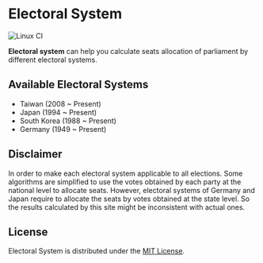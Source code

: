 # Electoral System

![Linux CI](https://github.com/Ramirisu/Electoral-system/actions/workflows/linux.yml/badge.svg)

**Electoral system** can help you calculate seats allocation of parliament by different electoral systems.

## Available Electoral Systems

- Taiwan (2008 ~ Present)
- Japan (1994 ~ Present)
- South Korea (1988 ~ Present)
- Germany (1949 ~ Present)

## Disclaimer

In order to make each electoral system applicable to all elections. Some algorithms are simplified to use the votes obtained by each party at the national level to allocate seats. However, electoral systems of Germany and Japan require to allocate the seats by votes obtained at the state level. So the results calculated by this site might be inconsistent with actual ones.

## License

Electoral System is distributed under the [MIT License](https://github.com/Ramirisu/Electoral-system/blob/main/LICENSE>).
